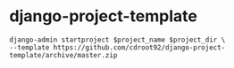 # django-project-template

```shell
django-admin startproject $project_name $project_dir \
--template https://github.com/cdroot92/django-project-template/archive/master.zip
```
